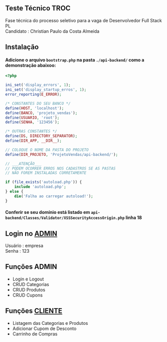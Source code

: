 ## Teste Técnico TROC
Fase técnica do processo seletivo para a vaga de Desenvolvedor Full Stack PL  
Candidato : Christian Paulo da Costa Almeida
## Instalação

#### Adicione o arquivo `bootstrap.php` na pasta `./api-backend/` como a demonstração abaixoo:

```php
<?php

ini_set('display_errors', 1);
ini_set('display_startup_erros', 1);
error_reporting(E_ERROR);

/* CONSTANTES DO SEU BANCO */
define(HOST, 'localhost');
define(BANCO, 'projeto_vendas');
define(USUARIO, 'root');
define(SENHA, '123456');

/* OUTRAS CONSTANTES */
define(DS, DIRECTORY_SEPARATOR);
define(DIR_APP, __DIR__);

// COLOQUE O NOME DA PASTA DO PROJETO
define(DIR_PROJETO, 'ProjetoVendas/api-backend/');

// ___ATENÇÃO___
// PODEM OCORRER ERROS NOS CADASTROS SE AS PASTAS
// NÃO FOREM INSTALADAS CORRETAMENTE

if (file_exists('autoload.php')) {
    include 'autoload.php';
} else {
    die('Falha ao carregar autoload!');
}
```

#### Conferir se seu domínio está listado em `api-backend/Classes/Validator/XSSSecurityAccessOrigin.php` linha 18

## Login no [ADMIN](http://adminvendas.2dmedia.com.br/api-front/empresa/)

Usuário : empresa  
Senha :  123

## Funções ADMIN

* Login e Logout
* CRUD Categorias
* CRUD Produtos
* CRUD Cupons

## Funções [CLIENTE](http://adminvendas.2dmedia.com.br/usuariovendas/)

* Listagem das Categorias e Produtos
* Adicionar Cupom de Desconto
* Carrinho de Compras

